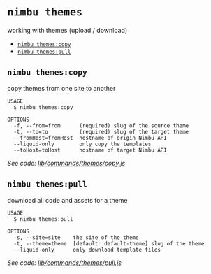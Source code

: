 `nimbu themes`
==============

working with themes (upload / download)

* [`nimbu themes:copy`](#nimbu-themescopy)
* [`nimbu themes:pull`](#nimbu-themespull)

## `nimbu themes:copy`

copy themes from one site to another

```
USAGE
  $ nimbu themes:copy

OPTIONS
  -f, --from=from      (required) slug of the source theme
  -t, --to=to          (required) slug of the target theme
  --fromHost=fromHost  hostname of origin Nimbu API
  --liquid-only        only copy the templates
  --toHost=toHost      hostname of target Nimbu API
```

_See code: [lib/commands/themes/copy.js](https://github.com/zenjoy/nimbu-toolbelt/blob/v5.0.0-alpha.7/lib/commands/themes/copy.js)_

## `nimbu themes:pull`

download all code and assets for a theme

```
USAGE
  $ nimbu themes:pull

OPTIONS
  -s, --site=site    the site of the theme
  -t, --theme=theme  [default: default-theme] slug of the theme
  --liquid-only      only download template files
```

_See code: [lib/commands/themes/pull.js](https://github.com/zenjoy/nimbu-toolbelt/blob/v5.0.0-alpha.7/lib/commands/themes/pull.js)_
